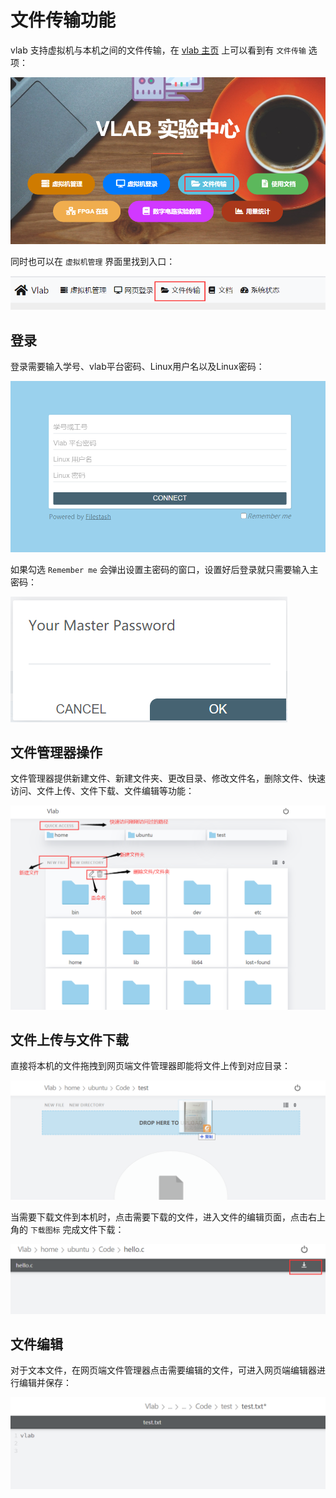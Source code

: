 # 文件传输功能

vlab 支持虚拟机与本机之间的文件传输，在 [vlab 主页](https://vlab.ustc.edu.cn/) 上可以看到有 `文件传输` 选项：

![file transmission entry1](../images/file-transmission-entry1.png)

同时也可以在 `虚拟机管理` 界面里找到入口：

![file transmission entry2](../images/file-transmission-entry2.png)

## 登录

登录需要输入学号、vlab平台密码、Linux用户名以及Linux密码：

![file transmission login](../images/file-transmission-login.png)

如果勾选 `Remember me` 会弹出设置主密码的窗口，设置好后登录就只需要输入主密码：

![file transmission login remember me](../images/file-transmission-login-rememberme.png)

## 文件管理器操作

文件管理器提供新建文件、新建文件夹、更改目录、修改文件名，删除文件、快速访问、文件上传、文件下载、文件编辑等功能：

![file transmission login remember me](../images/file-transmission-operations.png)

## 文件上传与文件下载

直接将本机的文件拖拽到网页端文件管理器即能将文件上传到对应目录：

![file transmission login remember me](../images/file-transmission-upload.png)

当需要下载文件到本机时，点击需要下载的文件，进入文件的编辑页面，点击右上角的 `下载图标` 完成文件下载：

![file transmission login remember me](../images/file-transmission-download.png)

## 文件编辑

对于文本文件，在网页端文件管理器点击需要编辑的文件，可进入网页端编辑器进行编辑并保存：

![file transmission login remember me](../images/file-transmission-edit.png)
